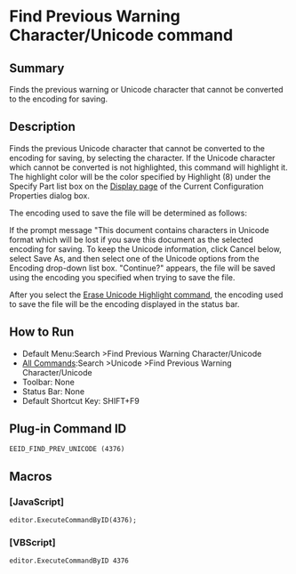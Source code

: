 # Find Previous Warning Character/Unicode command

## Summary

Finds the previous warning or Unicode character that cannot be converted to the encoding for saving.

## Description

Finds the previous Unicode character that cannot be converted to the encoding for
saving, by selecting the character. If the Unicode character which cannot
be converted is not highlighted, this command
will highlight it. The highlight color will be the color specified by
Highlight (8) under the
Specify Part list box on the
[Display page](../../dlg/properties/display/index) of
the Current Configuration Properties dialog box.

The encoding used to save the file will be determined as follows:

If the prompt
message "This document contains characters in Unicode format which will
be lost if you save this document as the selected encoding for saving. To
keep the Unicode information, click Cancel below, select Save As, and then
select one of the Unicode options from the Encoding drop-down list box.
"Continue?" appears, the file will
be saved using the encoding you specified when trying to save the file.

After you select the [Erase Unicode Highlight command](erase_unicode_hilite), the encoding used to save the
file will be the encoding displayed in the status bar.

## How to Run

- Default Menu:Search \>Find Previous Warning Character/Unicode
- [All Commands](../tools/all_commands):Search \>Unicode \>Find Previous Warning Character/Unicode
- Toolbar: None
- Status Bar: None
- Default Shortcut Key: SHIFT+F9

## Plug-in Command ID

```
EEID_FIND_PREV_UNICODE (4376)```

## Macros

### \[JavaScript\]

```
editor.ExecuteCommandByID(4376);
```

### \[VBScript\]

```
editor.ExecuteCommandByID 4376
```
